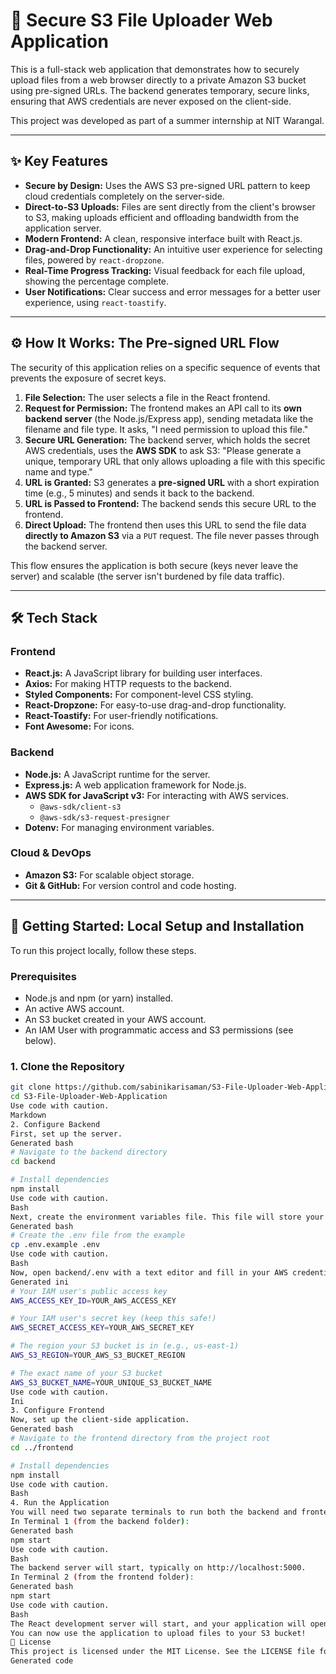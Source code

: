 # 🚀 Secure S3 File Uploader Web Application

This is a full-stack web application that demonstrates how to securely upload files from a web browser directly to a private Amazon S3 bucket using pre-signed URLs. The backend generates temporary, secure links, ensuring that AWS credentials are never exposed on the client-side.

This project was developed as part of a summer internship at NIT Warangal.

<!-- Optional: Add a screenshot or GIF of your application in action -->
<!-- ![S3 Uploader Demo](./demo.gif) -->

---

## ✨ Key Features

-   **Secure by Design:** Uses the AWS S3 pre-signed URL pattern to keep cloud credentials completely on the server-side.
-   **Direct-to-S3 Uploads:** Files are sent directly from the client's browser to S3, making uploads efficient and offloading bandwidth from the application server.
-   **Modern Frontend:** A clean, responsive interface built with React.js.
-   **Drag-and-Drop Functionality:** An intuitive user experience for selecting files, powered by `react-dropzone`.
-   **Real-Time Progress Tracking:** Visual feedback for each file upload, showing the percentage complete.
-   **User Notifications:** Clear success and error messages for a better user experience, using `react-toastify`.

---

## ⚙️ How It Works: The Pre-signed URL Flow

The security of this application relies on a specific sequence of events that prevents the exposure of secret keys.

1.  **File Selection:** The user selects a file in the React frontend.
2.  **Request for Permission:** The frontend makes an API call to its **own backend server** (the Node.js/Express app), sending metadata like the filename and file type. It asks, "I need permission to upload this file."
3.  **Secure URL Generation:** The backend server, which holds the secret AWS credentials, uses the **AWS SDK** to ask S3: "Please generate a unique, temporary URL that only allows uploading a file with this specific name and type."
4.  **URL is Granted:** S3 generates a **pre-signed URL** with a short expiration time (e.g., 5 minutes) and sends it back to the backend.
5.  **URL is Passed to Frontend:** The backend sends this secure URL to the frontend.
6.  **Direct Upload:** The frontend then uses this URL to send the file data **directly to Amazon S3** via a `PUT` request. The file never passes through the backend server.

This flow ensures the application is both secure (keys never leave the server) and scalable (the server isn't burdened by file data traffic).

---

## 🛠️ Tech Stack

### Frontend
-   **React.js:** A JavaScript library for building user interfaces.
-   **Axios:** For making HTTP requests to the backend.
-   **Styled Components:** For component-level CSS styling.
-   **React-Dropzone:** For easy-to-use drag-and-drop functionality.
-   **React-Toastify:** For user-friendly notifications.
-   **Font Awesome:** For icons.

### Backend
-   **Node.js:** A JavaScript runtime for the server.
-   **Express.js:** A web application framework for Node.js.
-   **AWS SDK for JavaScript v3:** For interacting with AWS services.
    -   `@aws-sdk/client-s3`
    -   `@aws-sdk/s3-request-presigner`
-   **Dotenv:** For managing environment variables.

### Cloud & DevOps
-   **Amazon S3:** For scalable object storage.
-   **Git & GitHub:** For version control and code hosting.

---

## 🚀 Getting Started: Local Setup and Installation

To run this project locally, follow these steps.

### Prerequisites

-   Node.js and npm (or yarn) installed.
-   An active AWS account.
-   An S3 bucket created in your AWS account.
-   An IAM User with programmatic access and S3 permissions (see below).

### 1. Clone the Repository

```bash
git clone https://github.com/sabinikarisaman/S3-File-Uploader-Web-Application.git
cd S3-File-Uploader-Web-Application
Use code with caution.
Markdown
2. Configure Backend
First, set up the server.
Generated bash
# Navigate to the backend directory
cd backend

# Install dependencies
npm install
Use code with caution.
Bash
Next, create the environment variables file. This file will store your secret AWS credentials.
Generated bash
# Create the .env file from the example
cp .env.example .env
Use code with caution.
Bash
Now, open backend/.env with a text editor and fill in your AWS credentials and S3 bucket details.
Generated ini
# Your IAM user's public access key
AWS_ACCESS_KEY_ID=YOUR_AWS_ACCESS_KEY

# Your IAM user's secret key (keep this safe!)
AWS_SECRET_ACCESS_KEY=YOUR_AWS_SECRET_KEY

# The region your S3 bucket is in (e.g., us-east-1)
AWS_S3_REGION=YOUR_AWS_S3_BUCKET_REGION

# The exact name of your S3 bucket
AWS_S3_BUCKET_NAME=YOUR_UNIQUE_S3_BUCKET_NAME
Use code with caution.
Ini
3. Configure Frontend
Now, set up the client-side application.
Generated bash
# Navigate to the frontend directory from the project root
cd ../frontend

# Install dependencies
npm install
Use code with caution.
Bash
4. Run the Application
You will need two separate terminals to run both the backend and frontend servers at the same time.
In Terminal 1 (from the backend folder):
Generated bash
npm start
Use code with caution.
Bash
The backend server will start, typically on http://localhost:5000.
In Terminal 2 (from the frontend folder):
Generated bash
npm start
Use code with caution.
Bash
The React development server will start, and your application will open in your browser at http://localhost:3000.
You can now use the application to upload files to your S3 bucket!
📜 License
This project is licensed under the MIT License. See the LICENSE file for details.
Generated code
